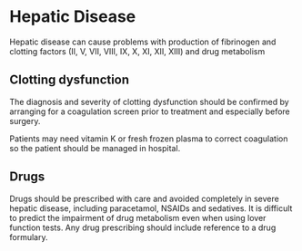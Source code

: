 # Hepatic Disease
Hepatic disease can cause problems with production of fibrinogen and clotting factors (II, V, VII, VIII, IX, X, XI, XII, XIII) and drug metabolism

## Clotting dysfunction
The diagnosis and severity of clotting dysfunction should be confirmed by arranging for a coagulation screen prior to treatment and especially before surgery.

Patients may need vitamin K or fresh frozen plasma to correct coagulation so the patient should be managed in hospital.

## Drugs
Drugs should be prescribed with care and avoided completely in severe hepatic disease, including paracetamol, NSAIDs and sedatives. It is difficult to predict the impairment of drug metabolism even when using lover function tests. Any drug prescribing should include reference to a drug formulary.

